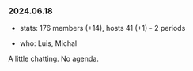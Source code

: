 ### 2024.06.18

- stats: 176 members (+14), hosts 41 (+1)  - 2 periods

- who: Luis, Michal

A little chatting. No agenda.
